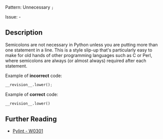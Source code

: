 Pattern: Unnecessary `;`

Issue: -

## Description

Semicolons are not necessary in Python unless you are putting more than one statement in a line. This is a style slip-up that's particularly easy to make for old hands of other programming languages such as C or Perl, where semicolons are always (or almost always) required after each statement.


Example of **incorrect** code:

```python
__revision__.lower();
```

Example of **correct** code:

```python
__revision__.lower()
```

## Further Reading

* [Pylint - W0301](http://pylint-messages.wikidot.com/messages:w0301)
